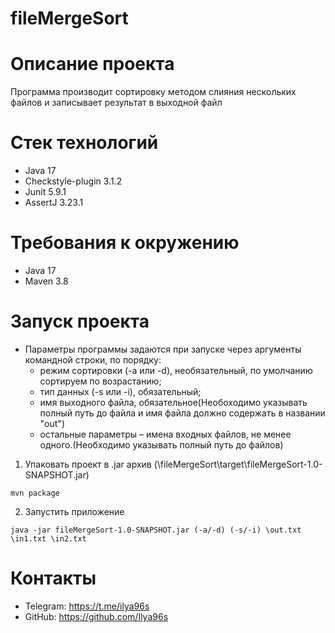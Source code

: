 # fileMergeSort
# Описание проекта
Программа производит сортировку методом слияния нескольких файлов и записывает результат в выходной файл
# Стек технологий
- Java 17
- Checkstyle-plugin 3.1.2
- Junit 5.9.1 
- AssertJ 3.23.1
# Требования к окружению
- Java 17
- Maven 3.8
# Запуск проекта
- Параметры программы задаются при запуске через аргументы командной строки, по порядку:
    - режим сортировки (-a или -d), необязательный, по умолчанию сортируем по возрастанию;
    - тип данных (-s или -i), обязательный;
    - имя выходного файла, обязательное(Необоходимо указывать полный путь до файла и имя файла должно содержать в названии "out")
    - остальные параметры – имена входных файлов, не менее одного.(Необходимо указывать полный путь до файлов)

1. Упаковать проект в .jar архив (\fileMergeSort\target\fileMergeSort-1.0-SNAPSHOT.jar)
```shell
mvn package
```
2. Запустить приложение
```shell
java -jar fileMergeSort-1.0-SNAPSHOT.jar (-a/-d) (-s/-i) \out.txt \in1.txt \in2.txt 
```
# Контакты
- Telegram: https://t.me/ilya96s
- GitHub: https://github.com/Ilya96s